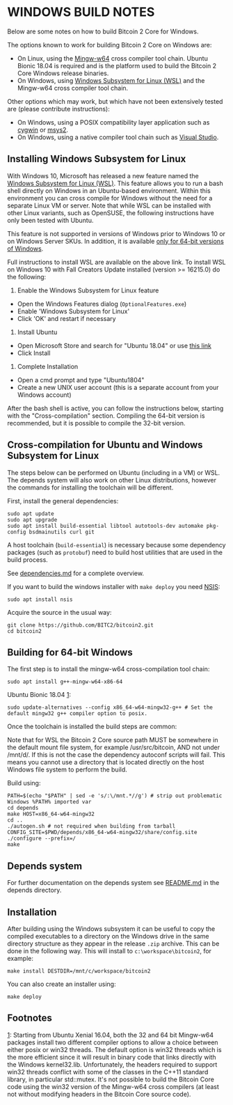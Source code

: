 # WINDOWS BUILD NOTES

Below are some notes on how to build Bitcoin 2 Core for Windows.

The options known to work for building Bitcoin 2 Core on Windows are:

- On Linux, using the [Mingw-w64](https://mingw-w64.org/doku.php) cross compiler tool chain. Ubuntu Bionic 18.04 is required and is the platform used to build the Bitcoin 2 Core Windows release binaries.
- On Windows, using [Windows Subsystem for Linux (WSL)](https://msdn.microsoft.com/commandline/wsl/about) and the Mingw-w64 cross compiler tool chain.

Other options which may work, but which have not been extensively tested are (please contribute instructions):

- On Windows, using a POSIX compatibility layer application such as [cygwin](http://www.cygwin.com/) or [msys2](http://www.msys2.org/).
- On Windows, using a native compiler tool chain such as [Visual Studio](https://www.visualstudio.com/).

## Installing Windows Subsystem for Linux

With Windows 10, Microsoft has released a new feature named the [Windows Subsystem for Linux (WSL)](https://msdn.microsoft.com/commandline/wsl/about). This feature allows you to run a bash shell directly on Windows in an Ubuntu-based environment. Within this environment you can cross compile for Windows without the need for a separate Linux VM or server. Note that while WSL can be installed with other Linux variants, such as OpenSUSE, the following instructions have only been tested with Ubuntu.

This feature is not supported in versions of Windows prior to Windows 10 or on Windows Server SKUs. In addition, it is available [only for 64-bit versions of Windows](https://msdn.microsoft.com/en-us/commandline/wsl/install_guide).

Full instructions to install WSL are available on the above link. To install WSL on Windows 10 with Fall Creators Update installed (version >= 16215.0) do the following:

1. Enable the Windows Subsystem for Linux feature

- Open the Windows Features dialog (`OptionalFeatures.exe`)
- Enable 'Windows Subsystem for Linux'
- Click 'OK' and restart if necessary

1. Install Ubuntu

- Open Microsoft Store and search for "Ubuntu 18.04" or use [this link](https://www.microsoft.com/store/productId/9N9TNGVNDL3Q)
- Click Install

1. Complete Installation

- Open a cmd prompt and type "Ubuntu1804"
- Create a new UNIX user account (this is a separate account from your Windows account)

After the bash shell is active, you can follow the instructions below, starting with the "Cross-compilation" section. Compiling the 64-bit version is recommended, but it is possible to compile the 32-bit version.

## Cross-compilation for Ubuntu and Windows Subsystem for Linux

The steps below can be performed on Ubuntu (including in a VM) or WSL. The depends system will also work on other Linux distributions, however the commands for installing the toolchain will be different.

First, install the general dependencies:

```
sudo apt update
sudo apt upgrade
sudo apt install build-essential libtool autotools-dev automake pkg-config bsdmainutils curl git

```

A host toolchain (`build-essential`) is necessary because some dependency packages (such as `protobuf`) need to build host utilities that are used in the build process.

See [dependencies.md](https://github.com/bitcoin/bitcoin/blob/master/doc/dependencies.md) for a complete overview.

If you want to build the windows installer with `make deploy` you need [NSIS](https://nsis.sourceforge.io/Main_Page):

```
sudo apt install nsis

```

Acquire the source in the usual way:

```
git clone https://github.com/BITC2/bitcoin2.git
cd bitcoin2

```

## Building for 64-bit Windows

The first step is to install the mingw-w64 cross-compilation tool chain:

```
sudo apt install g++-mingw-w64-x86-64

```

Ubuntu Bionic 18.04 [1](https://github.com/bitcoin/bitcoin/blob/master/doc/build-windows.md#footnote1):

```
sudo update-alternatives --config x86_64-w64-mingw32-g++ # Set the default mingw32 g++ compiler option to posix.

```

Once the toolchain is installed the build steps are common:

Note that for WSL the Bitcoin 2 Core source path MUST be somewhere in the default mount file system, for example /usr/src/bitcoin, AND not under /mnt/d/. If this is not the case the dependency autoconf scripts will fail. This means you cannot use a directory that is located directly on the host Windows file system to perform the build.

Build using:

```
PATH=$(echo "$PATH" | sed -e 's/:\/mnt.*//g') # strip out problematic Windows %PATH% imported var
cd depends
make HOST=x86_64-w64-mingw32
cd ..
./autogen.sh # not required when building from tarball
CONFIG_SITE=$PWD/depends/x86_64-w64-mingw32/share/config.site ./configure --prefix=/
make

```

## Depends system

For further documentation on the depends system see [README.md](https://github.com/bitcoin/bitcoin/blob/master/depends/README.md) in the depends directory.

## Installation

After building using the Windows subsystem it can be useful to copy the compiled executables to a directory on the Windows drive in the same directory structure as they appear in the release `.zip` archive. This can be done in the following way. This will install to `c:\workspace\bitcoin2`, for example:

```
make install DESTDIR=/mnt/c/workspace/bitcoin2

```

You can also create an installer using:

```
make deploy

```

## Footnotes

[1](): Starting from Ubuntu Xenial 16.04, both the 32 and 64 bit Mingw-w64 packages install two different compiler options to allow a choice between either posix or win32 threads. The default option is win32 threads which is the more efficient since it will result in binary code that links directly with the Windows kernel32.lib. Unfortunately, the headers required to support win32 threads conflict with some of the classes in the C++11 standard library, in particular std::mutex. It's not possible to build the Bitcoin Core code using the win32 version of the Mingw-w64 cross compilers (at least not without modifying headers in the Bitcoin Core source code).